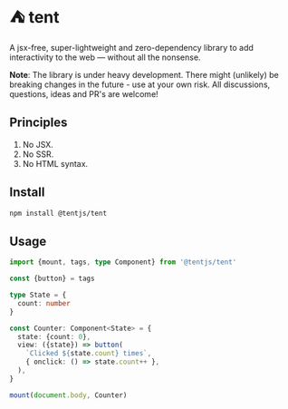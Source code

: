 # ⛺ tent

A jsx-free, super-lightweight and zero-dependency library to add interactivity to the web &mdash; without all the nonsense.

**Note**: The library is under heavy development. There might (unlikely) be breaking changes in the future - use at your own risk. All discussions, questions, ideas and PR's are welcome!

## Principles

1. No JSX.
2. No SSR.
3. No HTML syntax.

## Install

```bash
npm install @tentjs/tent
```

## Usage

```typescript
import {mount, tags, type Component} from '@tentjs/tent'

const {button} = tags

type State = {
  count: number
}

const Counter: Component<State> = {
  state: {count: 0},
  view: ({state}) => button(
    `Clicked ${state.count} times`,
    { onclick: () => state.count++ },
  ),
}

mount(document.body, Counter)
```
